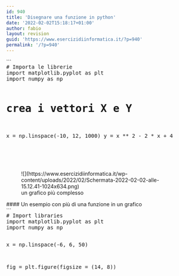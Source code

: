 ```yaml
---
id: 940
title: 'Disegnare una funzione in python'
date: '2022-02-02T15:18:17+01:00'
author: fabio
layout: revision
guid: 'https://www.esercizidiinformatica.it/?p=940'
permalink: '/?p=940'
---
```


<div class="wp-block-simple-code-block-ace" style="height: 250px; position:relative; margin-bottom: 50px;">```
<pre class="wp-block-simple-code-block-ace" data-copy="false" data-fontsize="14" data-lines="Infinity" data-mode="python" data-showlines="true" data-theme="monokai" style="position:absolute;top:0;right:0;bottom:0;left:0"># Importa le librerie
import matplotlib.pyplot as plt
import numpy as np
 
# crea i vettori X e Y
x = np.linspace(-10, 12, 1000)
y = x ** 2 - 2 * x + 4
 
fig = plt.figure(figsize = (10, 5))
# Crea la visualizzazione grafica
plt.plot(x, y)
 
# mostra il grafico
plt.show()
```

</div>Python è un linguaggio molto versatile che può essere utilizzato per generare il grafico di una funzione.

A tal proposito è necessario utilizzare le librerie matplotlib e numpy. La prima è una libreria che dà a Python la possibilità di creare dei grafici, la seconda una libreria che permette di operare con i numeri con le stesse performances (quasi) dei linguaggi a più basso livello come C++.

Quando in matematica studiamo una funzione dobbiamo stabilire dominio e codominio. In Python le cose sono un pochino diverse. LA riga 6 definisce il fatto che vogliamo visualizzare la funzione per -10 &lt; x &lt; 12. Dividiamo questo intervallo in 1000 punti e creiamo una lista contenete tutti i numeri compresi in questo intervallo.

La riga 7 ci permette di definire per ciascun numero appartenete alla lista x la corispondente ordinata.

Le ultime tre righe ci permettono di generare il grafico vero e proprio con questo risultato.

<figure class="wp-block-image size-large">![](https://www.esercizidiinformatica.it/wp-content/uploads/2022/02/Schermata-2022-02-02-alle-14.49.30-1024x525.png)<figcaption>Il grafico rappresentate la parabola</figcaption></figure>#### La libreria ci permette di definire alcuni parametri

- **plt.xlim()** imposta i limiti per l’asse x
- **plt.ylim()** imposta i limiti per l’asse y
- **plt.grid()** visualizza una griglia sul grafico
- **plt.title()** aggiunge un titolo
- **plt.xlabel()** aggiunge una etichetta sull’asse x
- **plt.ylabel()** aggiunge una etichetta sull’asse y
- **plt.axis()** imposta le proprietà degli assi (equal, off, scaled, etc.)
- **plt.xticks()** imposta le lineete visibili sull’asse x
- **plt.yticks()** imposta le lineete visibili sull’asse y
- **plt.legend()** aggiunge una legenda
- **plt.savefig()** salva la figura (.png, .pdf, etc.) nella cartella corrente
- **plt.figure()** aggiunge altre proprietà alla fiigura

Stile della linea

- – stile della linea continuo
- — stile della linea tratteggiato
- -. stile della linea: linea punto
- : stile della linea a puntini

Markers

- . punto
- o cerchio
- v triangolo verso il basso
- ^ triangolo verso l’alto
- s quadrato
- p pentagono
- \* stella
- + più
- x croce
- D diamante

#### Un esempio più complesso

<div class="wp-block-simple-code-block-ace" style="height: 250px; position:relative; margin-bottom: 50px;">```
<pre class="wp-block-simple-code-block-ace" data-copy="false" data-fontsize="14" data-lines="Infinity" data-mode="python" data-showlines="true" data-theme="monokai" style="position:absolute;top:0;right:0;bottom:0;left:0"># Import libraries
import matplotlib.pyplot as plt
import numpy as np
 
# Creating vectors X and Y
x = np.linspace(-2, 2, 100)
y = x ** 2
 
fig = plt.figure(figsize = (12, 7))
# Create the plot
plt.plot(x, y, alpha = 0.4, label ='Y = X²',
         color ='red', linestyle ='dashed',
         linewidth = 2, marker ='D',
         markersize = 5, markerfacecolor ='blue',
         markeredgecolor ='blue')
 
# Add a title
plt.title('Il mio grafico')
 
# Add X and y Label
plt.xlabel('asse x')
plt.ylabel('asse y')
 
# Add Text watermark
fig.text(0.9, 0.15, 'Legge quadratica',
         fontsize = 12, color ='green',
         ha ='right', va ='bottom',
         alpha = 0.7)
 
# Add a grid
plt.grid(alpha =.6, linestyle ='--')
 
# Add a Legend
plt.legend()
 
# Show the plot
plt.show()
```

</div><figure class="wp-block-image size-large">![](https://www.esercizidiinformatica.it/wp-content/uploads/2022/02/Schermata-2022-02-02-alle-15.12.41-1024x634.png)<figcaption>un grafico più complesso</figcaption></figure>#### Un esempio con più di una funzione in un grafico

<div class="wp-block-simple-code-block-ace" style="height: 250px; position:relative; margin-bottom: 50px;">```
<pre class="wp-block-simple-code-block-ace" data-copy="false" data-fontsize="14" data-lines="Infinity" data-mode="python" data-showlines="true" data-theme="monokai" style="position:absolute;top:0;right:0;bottom:0;left:0"># Import libraries
import matplotlib.pyplot as plt
import numpy as np
 
x = np.linspace(-6, 6, 50)
 
fig = plt.figure(figsize = (14, 8))
 
# Plot y = cos(x)
y = np.cos(x)
plt.plot(x, y, 'b', label ='cos(x)')
 
# Plot degree 2 Taylor polynomial
y2 = 1 - x**2 / 2
plt.plot(x, y2, 'r-.', label ='Secondo grado')
 
# Plot degree 4 Taylor polynomial
y4 = 1 - x**2 / 2 + x**4 / 24
plt.plot(x, y4, 'g:', label ='Quarto grado')
 
# Add features to our figure
plt.legend()
plt.grid(True, linestyle =':')
plt.xlim([-6, 6])
plt.ylim([-4, 4])
 
plt.title('Funzioni miste')
plt.xlabel('asse x')
plt.ylabel('asse y')
 
# Show plot
plt.show()
```

</div><figure class="wp-block-image size-large">![](https://www.esercizidiinformatica.it/wp-content/uploads/2022/02/Schermata-2022-02-02-alle-15.16.44-1024x612.png)</figure>